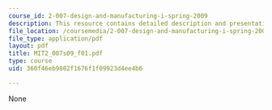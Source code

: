```yaml
---
course_id: 2-007-design-and-manufacturing-i-spring-2009
description: This resource contains detailed description and presentation.
file_location: /coursemedia/2-007-design-and-manufacturing-i-spring-2009/360f46eb9802f1676f1f09923d4ee4b6_MIT2_007s09_f01.pdf
file_type: application/pdf
layout: pdf
title: MIT2_007s09_f01.pdf
type: course
uid: 360f46eb9802f1676f1f09923d4ee4b6

---
```

None